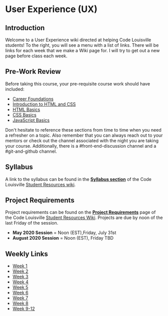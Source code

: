# User Experience (UX)
## Introduction
Welcome to a User Experience wiki directed at helping Code Louisville students! To the right, you will see a menu with a list of links. There will be links for each week that we make a Wiki page for. I will try to get out a new page before class each week.

## Pre-Work Review
Before taking this course, your pre-requisite course work should have included:
- [Career Foundations](https://teamtreehouse.com/library/careers-foundations)
- [Introduction to HTML and CSS](https://teamtreehouse.com/library/introduction-to-html-and-css)
- [HTML Basics](https://teamtreehouse.com/library/html-basics-2)
- [CSS Basics](https://teamtreehouse.com/library/css-basics)
- [JavaScript Basics](https://teamtreehouse.com/library/javascript-basics)

Don't hesitate to reference these sections from time to time when you need a refresher on a topic. Also remember that you can always reach out to your mentors or check out the channel associated with the night you are taking your course. Additionally, there is a #front-end-discussion channel and a #git-and-github channel.

## Syllabus
A link to the syllabus can be found in the **[Syllabus section](https://github.com/CodeLouisville/Student-Resources/wiki/Code-Louisville-Basics)** of the Code Louisville [Student Resources wiki](https://github.com/CodeLouisville/Student-Resources/wiki).

## Project Requirements
Project requirements can be found on the **[Project Requirements](https://github.com/CodeLouisville/Student-Resources/wiki/Project-Requirements)** page of the Code Louisville [Student Resources Wiki](https://github.com/CodeLouisville/Student-Resources/wiki). Projects are due by noon of the last Friday of the session.
- **May 2020 Session** = Noon (EST),Friday, July 31st
- **August 2020 Session** = Noon (EST), Friday TBD

## Weekly Links
- [Week 1](week1.md)
- [Week 2](week2.md)
- [Week 3](week3.md)
- [Week 4](week4.md)
- [Week 5](week5.md)
- [Week 6](week6.md)
- [Week 7](week7.md)
- [Week 8](week8.md)
- [Week 9-12](week9-12.md)